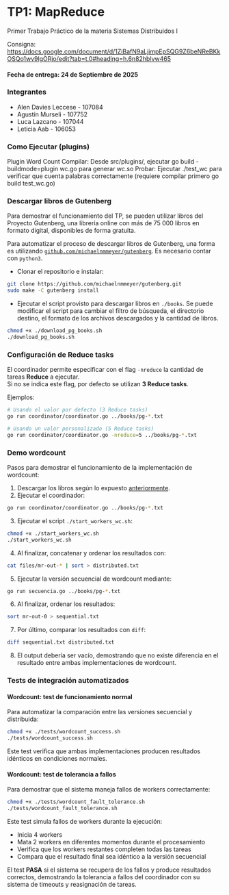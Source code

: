 # TP1: MapReduce
Primer Trabajo Práctico de la materia Sistemas Distribuidos I

Consigna: 
https://docs.google.com/document/d/1ZiBafN9aLjimpEpSQG9Z6beNReBKkOSQo1wv9lgORjo/edit?tab=t.0#heading=h.6n82hblvw465

#### Fecha de entrega: 24 de Septiembre de 2025

### Integrantes
* Alen Davies Leccese - 107084
* Agustín Murseli - 107752
* Luca Lazcano - 107044
* Leticia Aab - 106053


### Como Ejecutar (plugins)

Plugin Word Count
Compilar: Desde src/plugins/, ejecutar go build -buildmode=plugin wc.go para generar wc.so
Probar: Ejecutar ./test_wc para verificar que cuenta palabras correctamente (requiere compilar primero go build test_wc.go)

### Descargar libros de Gutenberg

Para demostrar el funcionamiento del TP, se pueden utilizar libros del Proyecto Gutenberg, una librería online con más de 75 000 libros en formato digital, disponibles de forma gratuita.

Para automatizar el proceso de descargar libros de Gutenberg, una forma es utilizando [`github.com/michaelnmmeyer/gutenberg`](github.com/michaelnmmeyer/gutenberg). Es necesario contar con `python3`.

- Clonar el repositorio e instalar:

```sh
git clone https://github.com/michaelnmmeyer/gutenberg.git
sudo make -C gutenberg install
```

- Ejecutar el script provisto para descargar libros en `./books`. Se puede modificar el script para cambiar el filtro de búsqueda, el directorio destino, el formato de los archivos descargados y la cantidad de libros.

```sh
chmod +x ./download_pg_books.sh
./download_pg_books.sh
```

### Configuración de Reduce tasks

El coordinador permite especificar con el flag `-nreduce` la cantidad de tareas **Reduce** a ejecutar.  
Si no se indica este flag, por defecto se utilizan **3 Reduce tasks**.

Ejemplos:

```sh
# Usando el valor por defecto (3 Reduce tasks)
go run coordinator/coordinator.go ../books/pg-*.txt

# Usando un valor personalizado (5 Reduce tasks)
go run coordinator/coordinator.go -nreduce=5 ../books/pg-*.txt
```

### Demo wordcount

Pasos para demostrar el funcionamiento de la implementación de wordcount:

1. Descargar los libros según lo expuesto [anteriormente](#descargar-libros-de-gutenberg).
2. Ejecutar el coordinador:
   
```sh
go run coordinator/coordinator.go ../books/pg-*.txt
```

3. Ejecutar el script `./start_workers_wc.sh`:

```sh
chmod +x ./start_workers_wc.sh
./start_workers_wc.sh
```

4. Al finalizar, concatenar y ordenar los resultados con:

```sh
cat files/mr-out-* | sort > distributed.txt
```

5. Ejecutar la versión secuencial de wordcount mediante:

```sh
go run secuencia.go ../books/pg-*.txt
```

6. Al finalizar, ordenar los resultados:

```sh
sort mr-out-0 > sequential.txt
```

7. Por último, comparar los resultados con `diff`:

```sh
diff sequential.txt distributed.txt
```

8. El output debería ser vacío, demostrando que no existe diferencia en el resultado entre ambas implementaciones de wordcount.

### Tests de integración automatizados

#### Wordcount: test de funcionamiento normal

Para automatizar la comparación entre las versiones secuencial y distribuida:

```sh
chmod +x ./tests/wordcount_success.sh
./tests/wordcount_success.sh
```

Este test verifica que ambas implementaciones producen resultados idénticos en condiciones normales.

#### Wordcount: test de tolerancia a fallos

Para demostrar que el sistema maneja fallos de workers correctamente:

```sh
chmod +x ./tests/wordcount_fault_tolerance.sh
./tests/wordcount_fault_tolerance.sh
```

Este test simula fallos de workers durante la ejecución:
- Inicia 4 workers
- Mata 2 workers en diferentes momentos durante el procesamiento
- Verifica que los workers restantes completen todas las tareas
- Compara que el resultado final sea idéntico a la versión secuencial

El test **PASA** si el sistema se recupera de los fallos y produce resultados correctos, demostrando la tolerancia a fallos del coordinador con su sistema de timeouts y reasignación de tareas.
